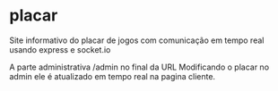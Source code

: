 # placar
Site informativo do placar de jogos com comunicação em tempo real usando express e socket.io

A parte administrativa 
/admin no final da URL 
Modificando o placar no admin ele é atualizado em tempo real na pagina cliente.
